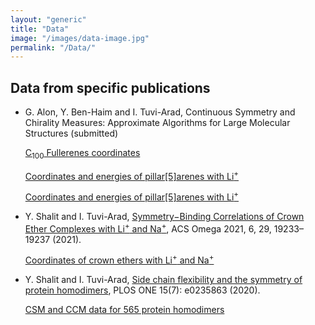 ```yaml
---
layout: "generic"
title: "Data"
image: "/images/data-image.jpg"
permalink: "/Data/"
---
```


## Data from specific publications 

* G. Alon, Y. Ben-Haim and I. Tuvi-Arad, Continuous Symmetry and Chirality Measures: Approximate Algorithms for Large Molecular Structures (submitted)
  
   [C<sub>100</sub> Fullerenes coordinates](https://nanotube.msu.edu/fullerene/fullerene.php?C=100)
   
   [Coordinates and energies of pillar[5]arenes with Li<sup>+</sup>](/assets/data/pillararene_confs.zip)


  <a href="/assets/data/pillararene_confs.zip" download>  Coordinates and energies of pillar[5]arenes with Li<sup>+</sup> </a>

* Y. Shalit and I. Tuvi-Arad, [Symmetry−Binding Correlations of Crown Ether Complexes with Li<sup>+</sup> and Na<sup>+</sup>](https://pubs.acs.org/doi/abs/10.1021/acsomega.1c02684), ACS Omega 2021, 6, 29, 19233–19237 (2021).

   [Coordinates of crown ethers with Li<sup>+</sup> and Na<sup>+</sup>](/assets/data/Li-Na.zip) 


* Y. Shalit and I. Tuvi-Arad, [Side chain flexibility and the symmetry of protein homodimers](https://doi.org/10.1371/journal.pone.0235863), PLOS ONE 15(7): e0235863 (2020). 
  
  [CSM and CCM data for 565 protein homodimers](/assets/data/S2-appendix.xlsx)
<!--[Symmetry of Protein Homodimers](/assets/data/S2-appendix.xlsx)-->
